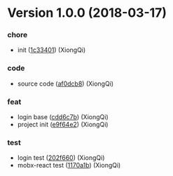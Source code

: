 # Version 1.0.0 (2018-03-17)


### chore

* init ([1c33401](https://github.com/Xiongqi-XQ/Draven-System/commit/1c33401)) (XiongQi)

### code

* source code ([af0dcb8](https://github.com/Xiongqi-XQ/Draven-System/commit/af0dcb8)) (XiongQi)

### feat

* login base ([cdd6c7b](https://github.com/Xiongqi-XQ/Draven-System/commit/cdd6c7b)) (XiongQi)
* project init ([e9f64e2](https://github.com/Xiongqi-XQ/Draven-System/commit/e9f64e2)) (XiongQi)

### test

* login test ([202f660](https://github.com/Xiongqi-XQ/Draven-System/commit/202f660)) (XiongQi)
* mobx-react test ([1170a1b](https://github.com/Xiongqi-XQ/Draven-System/commit/1170a1b)) (XiongQi)



